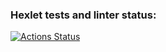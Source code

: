 ### Hexlet tests and linter status:
[![Actions Status](https://github.com/Tania2021-art/frontend-project-44/actions/workflows/hexlet-check.yml/badge.svg)](https://github.com/Tania2021-art/frontend-project-44/actions)
